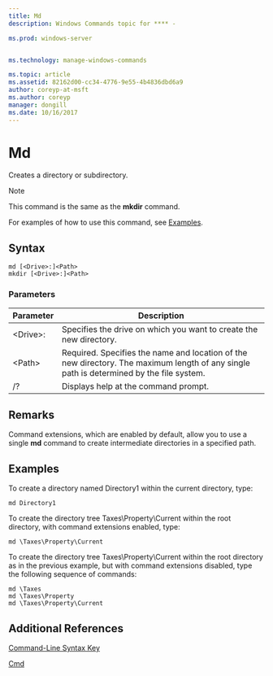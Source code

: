 ```yaml
---
title: Md
description: Windows Commands topic for **** - 

ms.prod: windows-server


ms.technology: manage-windows-commands

ms.topic: article
ms.assetid: 82162d00-cc34-4776-9e55-4b4836dbd6a9
author: coreyp-at-msft
ms.author: coreyp
manager: dongill
ms.date: 10/16/2017
---
```


# Md



Creates a directory or subdirectory.

> [!NOTE]
> This command is the same as the **mkdir** command.

For examples of how to use this command, see [Examples](#BKMK_examples).

## Syntax

```
md [<Drive>:]<Path>
mkdir [<Drive>:]<Path>
```

### Parameters

|Parameter|Description|
|---------|-----------|
|\<Drive>:|Specifies the drive on which you want to create the new directory.|
|\<Path>|Required. Specifies the name and location of the new directory. The maximum length of any single path is determined by the file system.|
|/?|Displays help at the command prompt.|

## Remarks

Command extensions, which are enabled by default, allow you to use a single **md** command to create intermediate directories in a specified path.

## <a name=BKMK_examples></a>Examples

To create a directory named Directory1 within the current directory, type:
```
md Directory1
```
To create the directory tree Taxes\Property\Current within the root directory, with command extensions enabled, type:
```
md \Taxes\Property\Current
```
To create the directory tree Taxes\Property\Current within the root directory as in the previous example, but with command extensions disabled, type the following sequence of commands:
```
md \Taxes
md \Taxes\Property
md \Taxes\Property\Current
```

## Additional References

[Command-Line Syntax Key](command-line-syntax-key.md)

[Cmd](cmd.md)